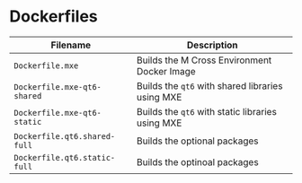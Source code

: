 # Dockerfiles

| Filename                     | Description                                      |
| ---------------------------- | ------------------------------------------------ |
| `Dockerfile.mxe`             | Builds the M Cross Environment Docker Image      |
| `Dockerfile.mxe-qt6-shared`  | Builds the `qt6` with shared libraries using MXE |
| `Dockerfile.mxe-qt6-static`  | Builds the `qt6` with static libraries using MXE |
| `Dockerfile.qt6.shared-full` | Builds the optional packages                     |
| `Dockerfile.qt6.static-full` | Builds the optinoal packages                     |